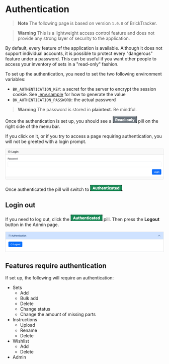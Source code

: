 # Authentication

> **Note**
> The following page is based on version `1.0.0` of BrickTracker.

> **Warning**
> This is a lightweight access control feature and does not provide any strong layer of security to the application.

By default, every feature of the application is available.
Although it does not support individual accounts, it is possible to protect every "dangerous" feature under a password.
This can be useful if you want other people to access your inventory of sets in a "read-only" fashion.

To set up the authentication, you need to set the two following environment variables:

- `BK_AUTHENTICATION_KEY`: a secret for the server to encrypt the session cookie. See [.env.sample](../.env.sample) for how to generate the value
- `BK_AUTHENTICATION_PASSWORD`: the actual password

> **Warning**
> The password is stored in **plaintext**. Be mindful.

Once the authentication is set up, you should see a ![read-only](images/authentication-01.png) pill on the right side of the menu bar.



If you click on it, or if you try to access a page requiring authentication, you will not be greeted with a login prompt.

![](images/authentication-02.png)

Once authenticated the pill will switch to ![authenticated](images/authentication-03.png).

## Login out

If you need to log out, click the ![authenticated](images/authentication-03.png) pill.
Then press the **Logout** button in the Admin page.

![](images/authentication-05.png)

## Features require authentication

If set up, the following will require an authentication:

- Sets
    - Add
    - Bulk add
    - Delete
    - Change status
    - Change the amount of missing parts
- Instructions
    - Upload
    - Rename
    - Delete
- Wishlist
    - Add
    - Delete
- Admin
